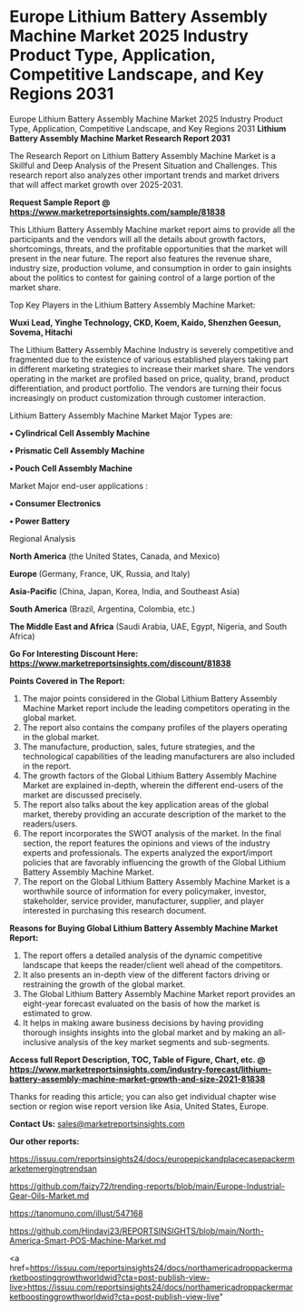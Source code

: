# Europe Lithium Battery Assembly Machine Market 2025 Industry Product Type, Application, Competitive Landscape, and Key Regions 2031
Europe Lithium Battery Assembly Machine Market 2025 Industry Product Type, Application, Competitive Landscape, and Key Regions 2031
<strong>Lithium Battery Assembly Machine Market Research Report 2031</strong>

The Research Report on Lithium Battery Assembly Machine Market is a Skillful and Deep Analysis of the Present Situation and Challenges. This research report also analyzes other important trends and market drivers that will affect market growth over 2025-2031.

<strong>Request Sample Report @ <a href=https://www.marketreportsinsights.com/sample/81838>https://www.marketreportsinsights.com/sample/81838</a></strong>

This Lithium Battery Assembly Machine market report aims to provide all the participants and the vendors will all the details about growth factors, shortcomings, threats, and the profitable opportunities that the market will present in the near future. The report also features the revenue share, industry size, production volume, and consumption in order to gain insights about the politics to contest for gaining control of a large portion of the market share.

Top Key Players in the Lithium Battery Assembly Machine Market:

<strong>Wuxi Lead, Yinghe Technology, CKD, Koem, Kaido, Shenzhen Geesun, Sovema, Hitachi</strong>

The Lithium Battery Assembly Machine Industry is severely competitive and fragmented due to the existence of various established players taking part in different marketing strategies to increase their market share. The vendors operating in the market are profiled based on price, quality, brand, product differentiation, and product portfolio. The vendors are turning their focus increasingly on product customization through customer interaction.

Lithium Battery Assembly Machine Market Major Types are:

<strong>• Cylindrical Cell Assembly Machine

• Prismatic Cell Assembly Machine

• Pouch Cell Assembly Machine</strong>

Market Major end-user applications :

<strong>• Consumer Electronics

• Power Battery</strong>

Regional Analysis

</u><strong><b>North America</b></strong> (the United States, Canada, and Mexico)

<strong><b>Europe </b></strong>(Germany, France, UK, Russia, and Italy)

<strong><b>Asia-Pacific</b></strong> (China, Japan, Korea, India, and Southeast Asia)

<strong><b>South America</b></strong> (Brazil, Argentina, Colombia, etc.)

<strong><b>The Middle East and Africa</b></strong> (Saudi Arabia, UAE, Egypt, Nigeria, and South Africa)

<strong>Go For Interesting Discount Here: <a href=https://www.marketreportsinsights.com/discount/81838>https://www.marketreportsinsights.com/discount/81838</a></strong>

<strong>Points Covered in The Report:</strong>
<ol>
  <li>The major points considered in the Global Lithium Battery Assembly Machine Market report include the leading competitors operating in the global market.</li>
  <li>The report also contains the company profiles of the players operating in the global market.</li>
  <li>The manufacture, production, sales, future strategies, and the technological capabilities of the leading manufacturers are also included in the report.</li>
  <li>The growth factors of the Global Lithium Battery Assembly Machine Market are explained in-depth, wherein the different end-users of the market are discussed precisely.</li>
  <li>The report also talks about the key application areas of the global market, thereby providing an accurate description of the market to the readers/users.</li>
  <li>The report incorporates the SWOT analysis of the market. In the final section, the report features the opinions and views of the industry experts and professionals. The experts analyzed the export/import policies that are favorably influencing the growth of the Global Lithium Battery Assembly Machine Market.</li>
  <li>The report on the Global Lithium Battery Assembly Machine Market is a worthwhile source of information for every policymaker, investor, stakeholder, service provider, manufacturer, supplier, and player interested in purchasing this research document.</li>
</ol>
<strong>Reasons for Buying Global Lithium Battery Assembly Machine Market Report:</strong>

<ol>
  <li>The report offers a detailed analysis of the dynamic competitive landscape that keeps the reader/client well ahead of the competitors.</li>
  <li>It also presents an in-depth view of the different factors driving or restraining the growth of the global market.</li>
  <li>The Global Lithium Battery Assembly Machine Market report provides an eight-year forecast evaluated on the basis of how the market is estimated to grow.</li>
  <li>It helps in making aware business decisions by having providing thorough insights insights into the global market and by making an all-inclusive analysis of the key market segments and sub-segments.</li>
</ol>
<strong>Access full Report Description, TOC, Table of Figure, Chart, etc. @ <a href=https://www.marketreportsinsights.com/industry-forecast/lithium-battery-assembly-machine-market-growth-and-size-2021-81838>https://www.marketreportsinsights.com/industry-forecast/lithium-battery-assembly-machine-market-growth-and-size-2021-81838</a></strong>


Thanks for reading this article; you can also get individual chapter wise section or region wise report version like Asia, United States, Europe.

<strong>Contact Us:</strong>
sales@marketreportsinsights.com

<strong>Our other reports:</strong>

<a href=https://issuu.com/reportsinsights24/docs/europepickandplacecasepackermarketemergingtrendsan>https://issuu.com/reportsinsights24/docs/europepickandplacecasepackermarketemergingtrendsan</a>

<a href=https://github.com/faizy72/trending-reports/blob/main/Europe-Industrial-Gear-Oils-Market.md>https://github.com/faizy72/trending-reports/blob/main/Europe-Industrial-Gear-Oils-Market.md</a>

<a href=https://tanomuno.com/illust/547168>https://tanomuno.com/illust/547168</a>

<a href=https://github.com/Hindavi23/REPORTSINSIGHTS/blob/main/North-America-Smart-POS-Machine-Market.md>https://github.com/Hindavi23/REPORTSINSIGHTS/blob/main/North-America-Smart-POS-Machine-Market.md</a>

<a href=https://issuu.com/reportsinsights24/docs/northamericadroppackermarketboostinggrowthworldwid?cta=post-publish-view-live>https://issuu.com/reportsinsights24/docs/northamericadroppackermarketboostinggrowthworldwid?cta=post-publish-view-live</a>"
